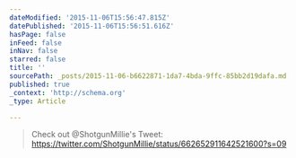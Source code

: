 ```yaml
---
dateModified: '2015-11-06T15:56:47.815Z'
datePublished: '2015-11-06T15:56:51.616Z'
hasPage: false
inFeed: false
inNav: false
starred: false
title: ''
sourcePath: _posts/2015-11-06-b6622871-1da7-4bda-9ffc-85bb2d19dafa.md
published: true
_context: 'http://schema.org'
_type: Article

---
```

> Check out @ShotgunMillie's Tweet: https://twitter.com/ShotgunMillie/status/662652911642521600?s=09